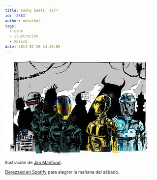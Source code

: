 ```yaml
---
title: Funky beats, sir?
id: '2883'
author: neverbot
tags:
  - cine
  - ilustración
  - música
date: 2011-02-26 14:46:09
---
```


![201102261444.jpg](./funky-beats-sir/201102261444.jpg)

Ilustración de [Jim Mahfood](http://foodoneart.blogspot.com/).

[Derezzed en Spotify](http://open.spotify.com/track/5aZCwTIsfqv22p5bewcrgf) para alegrar la mañana del sábado.